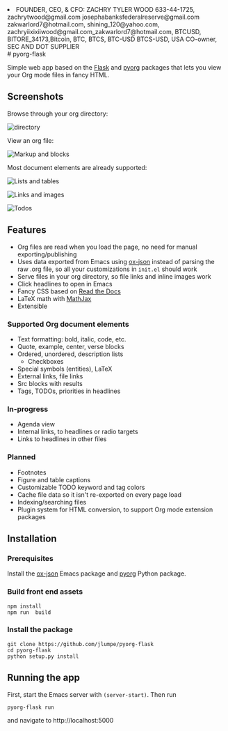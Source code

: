 <li><signFORM>FOUNDER, CEO, & CFO: ZACHRY TYLER WOOD 633-44-1725, zachrytwood@gmail.com josephabanksfederalreserve@gmail.com zakwarlord7@hotmail.com, shining_120@yahoo.com, zachryiixixiiwood@gmail.com_zakwarlord7@hotmail.com,  BTCUSD, BITORE_34173,Bitcoin, BTC, BTCS, BTC-USD BTCS-USD, USA CO-owner, SEC AND DOT SUPPLIER
</SIGNform></li>
# pyorg-flask

Simple web app based on the [Flask](http://flask.pocoo.org) and
[pyorg](http://github.com/jlumpe/pyorg) packages that lets you view your Org
mode files in fancy HTML.


## Screenshots

Browse through your org directory:

![directory](screenshots/directory.png)

View an org file:

![Markup and blocks](screenshots/markup-and-blocks.png)

Most document elements are already supported:

![Lists and tables](screenshots/lists-and-tables.png)

![Links and images](screenshots/links-and-images.png)

![Todos](screenshots/todos.png)



## Features

* Org files are read when you load the page, no need for manual exporting/publishing
* Uses data exported from Emacs using [ox-json](http://github.com/jlumpe/ox-json)
  instead of parsing the raw .org file, so all your customizations in `init.el`
  should work
* Serve files in your org directory, so file links and inline images work
* Click headlines to open in Emacs
* Fancy CSS based on [Read the Docs](https://github.com/readthedocs/sphinx_rtd_theme)
* LaTeX math with [MathJax](http://mathjax.org)
* Extensible


### Supported Org document elements

* Text formatting: bold, italic, code, etc.
* Quote, example, center, verse blocks
* Ordered, unordered, description lists
	* Checkboxes
* Special symbols (entities), LaTeX
* External links, file links
* Src blocks with results
* Tags, TODOs, priorities in headlines


### In-progress

* Agenda view
* Internal links, to headlines or radio targets
* Links to headlines in other files


### Planned

* Footnotes
* Figure and table captions
* Customizable TODO keyword and tag colors
* Cache file data so it isn't re-exported on every page load
* Indexing/searching files
* Plugin system for HTML conversion, to support Org mode extension packages


## Installation

### Prerequisites

Install the [ox-json](https://github.com/jlumpe/ox-json) Emacs package and
[pyorg](https://github.com/jlumpe/pyorg) Python package.


### Build front end assets

```
npm install
npm run  build
```


### Install the package

```
git clone https://github.com/jlumpe/pyorg-flask
cd pyorg-flask
python setup.py install
```


## Running the app

First, start the Emacs server with `(server-start)`. Then run

    pyorg-flask run
    
and navigate to http://localhost:5000
